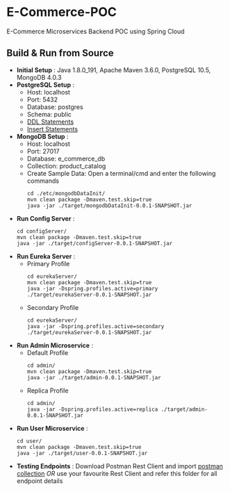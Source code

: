 # E-Commerce-POC
E-Commerce Microservices Backend POC using Spring Cloud


## Build & Run from Source

* __Initial Setup__ : Java 1.8.0_191, Apache Maven 3.6.0, PostgreSQL 10.5, MongoDB 4.0.3
* __PostgreSQL Setup__ : 
   * Host: localhost
   * Port: 5432
   * Database: postgres
   * Schema: public
   * [DDL Statements](https://github.com/AravindSh/E-Commerce-POC/blob/master/etc/Postgres_Scripts/create_alter.sql)
   * [Insert Statements](https://github.com/AravindSh/E-Commerce-POC/blob/master/etc/Postgres_Scripts/insert.sql)
* __MongoDB Setup__ :
   * Host: localhost
   * Port: 27017
   * Database: e_commerce_db
   * Collection: product_catalog
   * Create Sample Data: 
        Open a terminal/cmd and enter the following commands
        ```shell
        cd ./etc/mongodbDataInit/
        mvn clean package -Dmaven.test.skip=true
        java -jar ./target/mongodbDataInit-0.0.1-SNAPSHOT.jar
        ```
* __Run Config Server__ :
   ```shell
   cd configServer/
   mvn clean package -Dmaven.test.skip=true
   java -jar ./target/configServer-0.0.1-SNAPSHOT.jar
   ```
* __Run Eureka Server__ :
   * Primary Profile
     ```shell
     cd eurekaServer/
     mvn clean package -Dmaven.test.skip=true
     java -jar -Dspring.profiles.active=primary ./target/eurekaServer-0.0.1-SNAPSHOT.jar
     ```
   * Secondary Profile
     ```shell
     cd eurekaServer/
     java -jar -Dspring.profiles.active=secondary ./target/eurekaServer-0.0.1-SNAPSHOT.jar
     ```
* __Run Admin Microservice__ :
   * Default Profile
     ```shell
     cd admin/
     mvn clean package -Dmaven.test.skip=true
     java -jar ./target/admin-0.0.1-SNAPSHOT.jar
     ```
   * Replica Profile
     ```shell
     cd admin/
     java -jar -Dspring.profiles.active=replica ./target/admin-0.0.1-SNAPSHOT.jar
     ```
* __Run User Microservice__ :
   ```shell
   cd user/
   mvn clean package -Dmaven.test.skip=true
   java -jar ./target/user-0.0.1-SNAPSHOT.jar
   ```
* __Testing Endpoints__ :
   Download Postman Rest Client and import [postman collection](https://github.com/AravindSh/E-Commerce-POC/blob/master/etc/E_Commerce_poc.postman_collection.json) _OR_ use your favourite Rest Client and refer this folder for all    endpoint details 

